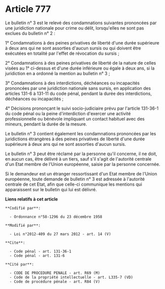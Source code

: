 # Article 777

Le bulletin n° 3 est le relevé des condamnations suivantes prononcées par une juridiction nationale pour crime ou délit,
lorsqu'elles ne sont pas exclues du bulletin n° 2 : 

1° Condamnations à des peines privatives de liberté d'une durée supérieure à deux ans qui ne sont assorties d'aucun sursis ou
qui doivent être exécutées en totalité par l'effet de révocation du sursis ; 

2° Condamnations à des peines privatives de liberté de la nature de celles visées au 1° ci-dessus et d'une durée inférieure
ou égale à deux ans, si la juridiction en a ordonné la mention au bulletin n° 3 ; 

3° Condamnations à des interdictions, déchéances ou incapacités prononcées par une juridiction nationale sans sursis, en
application des articles 131-6 à 131-11 du code pénal, pendant la durée des interdictions, déchéances ou incapacités ; 

4° Décisions prononçant le suivi socio-judiciaire prévu par l'article 131-36-1 du code pénal ou la peine d'interdiction
d'exercer une activité professionnelle ou bénévole impliquant un contact habituel avec des mineurs, pendant la durée de la
mesure. 

Le bulletin n° 3 contient également les condamnations prononcées par les juridictions étrangères à des peines privatives de
liberté d'une durée supérieure à deux ans qui ne sont assorties d'aucun sursis. 

Le bulletin n° 3 peut être réclamé par la personne qu'il concerne, il ne doit, en aucun cas, être délivré à un tiers, sauf
s'il s'agit de l'autorité centrale d'un Etat membre de l'Union européenne, saisie par la personne concernée. 

Si le demandeur est un étranger ressortissant d'un Etat membre de l'Union européenne, toute demande de bulletin n° 3 est
adressée à l'autorité centrale de cet Etat, afin que celle-ci communique les mentions qui apparaissent sur le bulletin qui
lui est délivré.

**Liens relatifs à cet article**

	**Codifié par**:

	  - Ordonnance n°58-1296 du 23 décembre 1958

	**Modifié par**:

	  - Loi n°2012-409 du 27 mars 2012 - art. 14 (V)

	**Cite**:

	  - Code pénal - art. 131-36-1
	  - Code pénal - art. 131-6

	**Cité par**:

	  - CODE DE PROCEDURE PENALE - art. R69 (M)
	  - Code de la propriété intellectuelle - art. L335-7 (VD)
	  - Code de procédure pénale - art. R84 (V)
